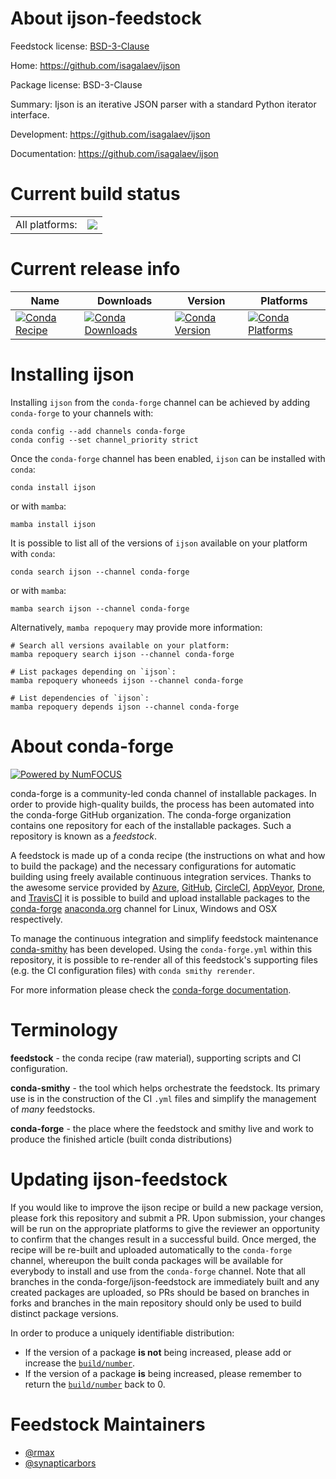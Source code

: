 About ijson-feedstock
=====================

Feedstock license: [BSD-3-Clause](https://github.com/conda-forge/ijson-feedstock/blob/main/LICENSE.txt)

Home: https://github.com/isagalaev/ijson

Package license: BSD-3-Clause

Summary: Ijson is an iterative JSON parser with a standard Python iterator interface.

Development: https://github.com/isagalaev/ijson

Documentation: https://github.com/isagalaev/ijson

Current build status
====================


<table><tr><td>All platforms:</td>
    <td>
      <a href="https://dev.azure.com/conda-forge/feedstock-builds/_build/latest?definitionId=5065&branchName=main">
        <img src="https://dev.azure.com/conda-forge/feedstock-builds/_apis/build/status/ijson-feedstock?branchName=main">
      </a>
    </td>
  </tr>
</table>

Current release info
====================

| Name | Downloads | Version | Platforms |
| --- | --- | --- | --- |
| [![Conda Recipe](https://img.shields.io/badge/recipe-ijson-green.svg)](https://anaconda.org/conda-forge/ijson) | [![Conda Downloads](https://img.shields.io/conda/dn/conda-forge/ijson.svg)](https://anaconda.org/conda-forge/ijson) | [![Conda Version](https://img.shields.io/conda/vn/conda-forge/ijson.svg)](https://anaconda.org/conda-forge/ijson) | [![Conda Platforms](https://img.shields.io/conda/pn/conda-forge/ijson.svg)](https://anaconda.org/conda-forge/ijson) |

Installing ijson
================

Installing `ijson` from the `conda-forge` channel can be achieved by adding `conda-forge` to your channels with:

```
conda config --add channels conda-forge
conda config --set channel_priority strict
```

Once the `conda-forge` channel has been enabled, `ijson` can be installed with `conda`:

```
conda install ijson
```

or with `mamba`:

```
mamba install ijson
```

It is possible to list all of the versions of `ijson` available on your platform with `conda`:

```
conda search ijson --channel conda-forge
```

or with `mamba`:

```
mamba search ijson --channel conda-forge
```

Alternatively, `mamba repoquery` may provide more information:

```
# Search all versions available on your platform:
mamba repoquery search ijson --channel conda-forge

# List packages depending on `ijson`:
mamba repoquery whoneeds ijson --channel conda-forge

# List dependencies of `ijson`:
mamba repoquery depends ijson --channel conda-forge
```


About conda-forge
=================

[![Powered by
NumFOCUS](https://img.shields.io/badge/powered%20by-NumFOCUS-orange.svg?style=flat&colorA=E1523D&colorB=007D8A)](https://numfocus.org)

conda-forge is a community-led conda channel of installable packages.
In order to provide high-quality builds, the process has been automated into the
conda-forge GitHub organization. The conda-forge organization contains one repository
for each of the installable packages. Such a repository is known as a *feedstock*.

A feedstock is made up of a conda recipe (the instructions on what and how to build
the package) and the necessary configurations for automatic building using freely
available continuous integration services. Thanks to the awesome service provided by
[Azure](https://azure.microsoft.com/en-us/services/devops/), [GitHub](https://github.com/),
[CircleCI](https://circleci.com/), [AppVeyor](https://www.appveyor.com/),
[Drone](https://cloud.drone.io/welcome), and [TravisCI](https://travis-ci.com/)
it is possible to build and upload installable packages to the
[conda-forge](https://anaconda.org/conda-forge) [anaconda.org](https://anaconda.org/)
channel for Linux, Windows and OSX respectively.

To manage the continuous integration and simplify feedstock maintenance
[conda-smithy](https://github.com/conda-forge/conda-smithy) has been developed.
Using the ``conda-forge.yml`` within this repository, it is possible to re-render all of
this feedstock's supporting files (e.g. the CI configuration files) with ``conda smithy rerender``.

For more information please check the [conda-forge documentation](https://conda-forge.org/docs/).

Terminology
===========

**feedstock** - the conda recipe (raw material), supporting scripts and CI configuration.

**conda-smithy** - the tool which helps orchestrate the feedstock.
                   Its primary use is in the construction of the CI ``.yml`` files
                   and simplify the management of *many* feedstocks.

**conda-forge** - the place where the feedstock and smithy live and work to
                  produce the finished article (built conda distributions)


Updating ijson-feedstock
========================

If you would like to improve the ijson recipe or build a new
package version, please fork this repository and submit a PR. Upon submission,
your changes will be run on the appropriate platforms to give the reviewer an
opportunity to confirm that the changes result in a successful build. Once
merged, the recipe will be re-built and uploaded automatically to the
`conda-forge` channel, whereupon the built conda packages will be available for
everybody to install and use from the `conda-forge` channel.
Note that all branches in the conda-forge/ijson-feedstock are
immediately built and any created packages are uploaded, so PRs should be based
on branches in forks and branches in the main repository should only be used to
build distinct package versions.

In order to produce a uniquely identifiable distribution:
 * If the version of a package **is not** being increased, please add or increase
   the [``build/number``](https://docs.conda.io/projects/conda-build/en/latest/resources/define-metadata.html#build-number-and-string).
 * If the version of a package **is** being increased, please remember to return
   the [``build/number``](https://docs.conda.io/projects/conda-build/en/latest/resources/define-metadata.html#build-number-and-string)
   back to 0.

Feedstock Maintainers
=====================

* [@rmax](https://github.com/rmax/)
* [@synapticarbors](https://github.com/synapticarbors/)

